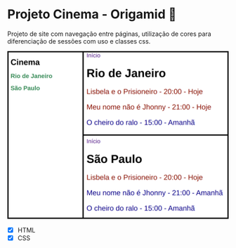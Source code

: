 # Projeto Cinema - Origamid :wolf:



Projeto de site com navegação entre páginas, utilização de cores para diferenciação de sessões com uso e classes css.



![ ](colagem.png)

- [x] HTML
- [x] CSS
